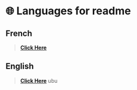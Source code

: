 # 🌐 Languages for readme

## French  

> **[Click Here](https://github.com/Olaxee/OlaxeeTools/blob/master/README%20FR.md)**

## English

> **[Click Here](https://github.com/Olaxee/OlaxeeTools/blob/master/README.md)**
ubu
